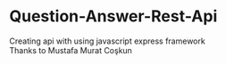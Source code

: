 # Question-Answer-Rest-Api
Creating api with using javascript express framework<br/>
Thanks to Mustafa Murat Coşkun
